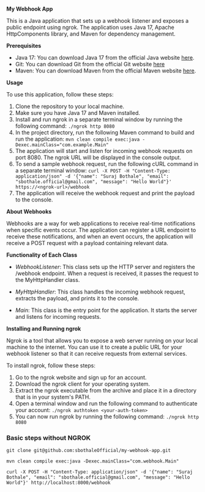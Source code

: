 **My Webhook App**

This is a Java application that sets up a webhook listener and exposes a public endpoint using ngrok. The application uses Java 17, Apache HttpComponents library, and Maven for dependency management.

**Prerequisites**

* Java 17: You can download Java 17 from the official Java website [here](https://www.oracle.com/java/technologies/downloads/#jdk17).
* Git: You can download Git from the official Git website [here](https://git-scm.com/downloads)
* Maven: You can download Maven from the official Maven website [here](https://maven.apache.org/download.cgi).


**Usage**

To use this application, follow these steps:

1. Clone the repository to your local machine.
2. Make sure you have Java 17 and Maven installed.
3. Install and run ngrok in a separate terminal window by running the following command:
`./ngrok http 8080`
4. In the project directory, run the following Maven command to build and run the application:
`mvn clean compile exec:java -Dexec.mainClass="com.example.Main"`
5. The application will start and listen for incoming webhook requests on port 8080. The ngrok URL will be displayed in the console output.
6. To send a sample webhook request, run the following cURL command in a separate terminal window:
   `curl -X POST -H "Content-Type: application/json" -d '{"name": "Suraj Bothale", "email": "sbothale.official@gmail.com", "message": "Hello World"}' https://<ngrok-url>/webhook`
7. The application will receive the webhook request and print the payload to the console.

**About Webhooks**

Webhooks are a way for web applications to receive real-time notifications when specific events occur. The application can register a URL endpoint to receive these notifications, and when an event occurs, the application will receive a POST request with a payload containing relevant data.

**Functionality of Each Class**

* _WebhookListener_: This class sets up the HTTP server and registers the /webhook endpoint. When a request is received, it passes the request to the MyHttpHandler class.

* _MyHttpHandler_: This class handles the incoming webhook request, extracts the payload, and prints it to the console.

* _Main_: This class is the entry point for the application. It starts the server and listens for incoming requests.


**Installing and Running ngrok**

Ngrok is a tool that allows you to expose a web server running on your local machine to the internet. You can use it to create a public URL for your webhook listener so that it can receive requests from external services.

To install ngrok, follow these steps:

1. Go to the ngrok website and sign up for an account.
2. Download the ngrok client for your operating system.
3. Extract the ngrok executable from the archive and place it in a directory that is in your system's PATH.
4. Open a terminal window and run the following command to authenticate your account:
   `./ngrok authtoken <your-auth-token>`
5. You can now run ngrok by running the following command:
   `./ngrok http 8080`



### **Basic steps without NGROK** 

`git clone git@github.com:sbothaleOfficial/my-webhook-app.git
`

`mvn clean compile exec:java -Dexec.mainClass="com.webhook.Main"
`

`curl -X POST -H "Content-Type: application/json" -d '{"name": "Suraj Bothale", "email": "sbothale.official@gmail.com", "message": "Hello World"}' http://localhost:8000/webhook
`
